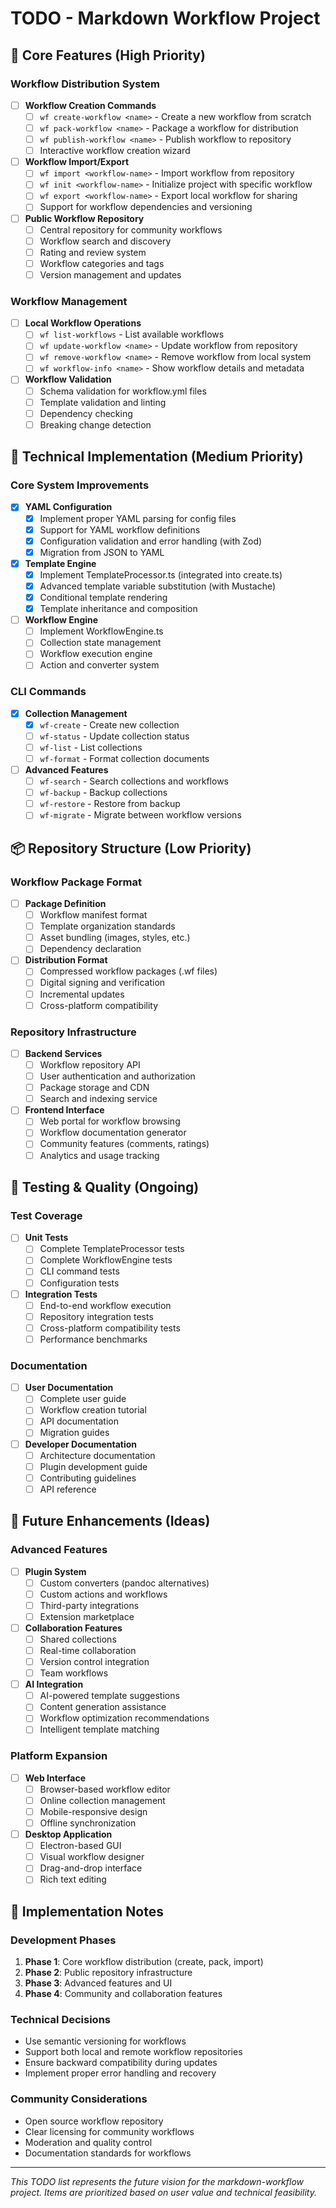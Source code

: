 # TODO - Markdown Workflow Project

## 🚀 Core Features (High Priority)

### Workflow Distribution System
- [ ] **Workflow Creation Commands**
  - [ ] `wf create-workflow <name>` - Create a new workflow from scratch
  - [ ] `wf pack-workflow <name>` - Package a workflow for distribution
  - [ ] `wf publish-workflow <name>` - Publish workflow to repository
  - [ ] Interactive workflow creation wizard

- [ ] **Workflow Import/Export**
  - [ ] `wf import <workflow-name>` - Import workflow from repository
  - [ ] `wf init <workflow-name>` - Initialize project with specific workflow
  - [ ] `wf export <workflow-name>` - Export local workflow for sharing
  - [ ] Support for workflow dependencies and versioning

- [ ] **Public Workflow Repository**
  - [ ] Central repository for community workflows
  - [ ] Workflow search and discovery
  - [ ] Rating and review system
  - [ ] Workflow categories and tags
  - [ ] Version management and updates

### Workflow Management
- [ ] **Local Workflow Operations**
  - [ ] `wf list-workflows` - List available workflows
  - [ ] `wf update-workflow <name>` - Update workflow from repository
  - [ ] `wf remove-workflow <name>` - Remove workflow from local system
  - [ ] `wf workflow-info <name>` - Show workflow details and metadata

- [ ] **Workflow Validation**
  - [ ] Schema validation for workflow.yml files
  - [ ] Template validation and linting
  - [ ] Dependency checking
  - [ ] Breaking change detection

## 🔧 Technical Implementation (Medium Priority)

### Core System Improvements
- [x] **YAML Configuration**
  - [x] Implement proper YAML parsing for config files
  - [x] Support for YAML workflow definitions
  - [x] Configuration validation and error handling (with Zod)
  - [x] Migration from JSON to YAML

- [x] **Template Engine**
  - [x] Implement TemplateProcessor.ts (integrated into create.ts)
  - [x] Advanced template variable substitution (with Mustache)
  - [x] Conditional template rendering
  - [x] Template inheritance and composition

- [ ] **Workflow Engine**
  - [ ] Implement WorkflowEngine.ts
  - [ ] Collection state management
  - [ ] Workflow execution engine
  - [ ] Action and converter system

### CLI Commands
- [x] **Collection Management**
  - [x] `wf-create` - Create new collection
  - [ ] `wf-status` - Update collection status
  - [ ] `wf-list` - List collections
  - [ ] `wf-format` - Format collection documents

- [ ] **Advanced Features**
  - [ ] `wf-search` - Search collections and workflows
  - [ ] `wf-backup` - Backup collections
  - [ ] `wf-restore` - Restore from backup
  - [ ] `wf-migrate` - Migrate between workflow versions

## 📦 Repository Structure (Low Priority)

### Workflow Package Format
- [ ] **Package Definition**
  - [ ] Workflow manifest format
  - [ ] Template organization standards
  - [ ] Asset bundling (images, styles, etc.)
  - [ ] Dependency declaration

- [ ] **Distribution Format**
  - [ ] Compressed workflow packages (.wf files)
  - [ ] Digital signing and verification
  - [ ] Incremental updates
  - [ ] Cross-platform compatibility

### Repository Infrastructure
- [ ] **Backend Services**
  - [ ] Workflow repository API
  - [ ] User authentication and authorization
  - [ ] Package storage and CDN
  - [ ] Search and indexing service

- [ ] **Frontend Interface**
  - [ ] Web portal for workflow browsing
  - [ ] Workflow documentation generator
  - [ ] Community features (comments, ratings)
  - [ ] Analytics and usage tracking

## 🧪 Testing & Quality (Ongoing)

### Test Coverage
- [ ] **Unit Tests**
  - [ ] Complete TemplateProcessor tests
  - [ ] Complete WorkflowEngine tests
  - [ ] CLI command tests
  - [ ] Configuration tests

- [ ] **Integration Tests**
  - [ ] End-to-end workflow execution
  - [ ] Repository integration tests
  - [ ] Cross-platform compatibility tests
  - [ ] Performance benchmarks

### Documentation
- [ ] **User Documentation**
  - [ ] Complete user guide
  - [ ] Workflow creation tutorial
  - [ ] API documentation
  - [ ] Migration guides

- [ ] **Developer Documentation**
  - [ ] Architecture documentation
  - [ ] Plugin development guide
  - [ ] Contributing guidelines
  - [ ] API reference

## 🎯 Future Enhancements (Ideas)

### Advanced Features
- [ ] **Plugin System**
  - [ ] Custom converters (pandoc alternatives)
  - [ ] Custom actions and workflows
  - [ ] Third-party integrations
  - [ ] Extension marketplace

- [ ] **Collaboration Features**
  - [ ] Shared collections
  - [ ] Real-time collaboration
  - [ ] Version control integration
  - [ ] Team workflows

- [ ] **AI Integration**
  - [ ] AI-powered template suggestions
  - [ ] Content generation assistance
  - [ ] Workflow optimization recommendations
  - [ ] Intelligent template matching

### Platform Expansion
- [ ] **Web Interface**
  - [ ] Browser-based workflow editor
  - [ ] Online collection management
  - [ ] Mobile-responsive design
  - [ ] Offline synchronization

- [ ] **Desktop Application**
  - [ ] Electron-based GUI
  - [ ] Visual workflow designer
  - [ ] Drag-and-drop interface
  - [ ] Rich text editing

## 📝 Implementation Notes

### Development Phases
1. **Phase 1**: Core workflow distribution (create, pack, import)
2. **Phase 2**: Public repository infrastructure
3. **Phase 3**: Advanced features and UI
4. **Phase 4**: Community and collaboration features

### Technical Decisions
- Use semantic versioning for workflows
- Support both local and remote workflow repositories
- Ensure backward compatibility during updates
- Implement proper error handling and recovery

### Community Considerations
- Open source workflow repository
- Clear licensing for community workflows
- Moderation and quality control
- Documentation standards for workflows

---

*This TODO list represents the future vision for the markdown-workflow project. Items are prioritized based on user value and technical feasibility.*